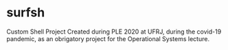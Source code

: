 # surfsh
Custom Shell Project
Created during PLE 2020 at UFRJ, during the covid-19 pandemic, as an obrigatory project for the Operational Systems lecture.
